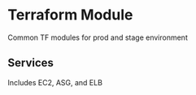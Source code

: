 # Terraform Module
 Common TF modules for prod and stage environment

## Services
 Includes EC2, ASG, and ELB

